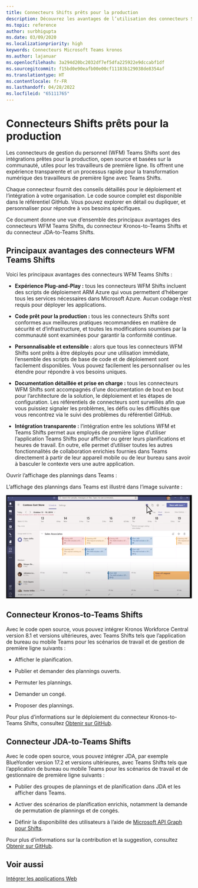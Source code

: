 ```yaml
---
title: Connecteurs Shifts prêts pour la production
description: Découvrez les avantages de l’utilisation des connecteurs Shifts de gestion du personnel pour Teams, tels que le connecteur Kronos-to-Teams Shifts et le connecteur JDA-to-Teams Shifts
ms.topic: reference
author: surbhigupta
ms.date: 03/09/2020
ms.localizationpriority: high
keywords: Connecteurs Microsoft Teams kronos
ms.author: lajanuar
ms.openlocfilehash: 3a294d20bc2032df7ef5dfa225922e9dccabf1df
ms.sourcegitcommit: f15bd0e90eafb00e00cf11183b129038de8354af
ms.translationtype: HT
ms.contentlocale: fr-FR
ms.lasthandoff: 04/28/2022
ms.locfileid: "65111765"
---
```

# <a name="production-ready-shifts-connectors"></a>Connecteurs Shifts prêts pour la production  

Les connecteurs de gestion du personnel (WFM) Teams Shifts sont des intégrations prêtes pour la production, open source et basées sur la communauté, utiles pour les travailleurs de première ligne. Ils offrent une expérience transparente et un processus rapide pour la transformation numérique des travailleurs de première ligne avec Teams Shifts.

Chaque connecteur fournit des conseils détaillés pour le déploiement et l’intégration à votre organisation. Le code source complet est disponible dans le référentiel GitHub. Vous pouvez explorer en détail ou dupliquer, et personnaliser pour répondre à vos besoins spécifiques.

Ce document donne une vue d’ensemble des principaux avantages des connecteurs WFM Teams Shifts, du connecteur Kronos-to-Teams Shifts et du connecteur JDA-to-Teams Shifts.

## <a name="key-benefits-of-teams-shifts-wfm-connectors"></a>Principaux avantages des connecteurs WFM Teams Shifts

Voici les principaux avantages des connecteurs WFM Teams Shifts :

* **Expérience Plug-and-Play :** tous les connecteurs WFM Shifts incluent des scripts de déploiement ARM Azure qui vous permettent d’héberger tous les services nécessaires dans Microsoft Azure. Aucun codage n’est requis pour déployer les applications.

* **Code prêt pour la production :** tous les connecteurs Shifts sont conformes aux meilleures pratiques recommandées en matière de sécurité et d’infrastructure, et toutes les modifications soumises par la communauté sont examinées pour garantir la conformité continue.

* **Personnalisable et extensible :** alors que tous les connecteurs WFM Shifts sont prêts à être déployés pour une utilisation immédiate, l’ensemble des scripts de base de code et de déploiement sont facilement disponibles. Vous pouvez facilement les personnaliser ou les étendre pour répondre à vos besoins uniques.

* **Documentation détaillée et prise en charge :** tous les connecteurs WFM Shifts sont accompagnés d’une documentation de bout en bout pour l’architecture de la solution, le déploiement et les étapes de configuration. Les référentiels de connecteurs sont surveillés afin que vous puissiez signaler les problèmes, les défis ou les difficultés que vous rencontrez via le suivi des problèmes du référentiel GitHub.

* **Intégration transparente :** l’intégration entre les solutions WFM et Teams Shifts permet aux employés de première ligne d’utiliser l’application Teams Shifts pour afficher ou gérer leurs planifications et heures de travail. En outre, elle permet d’utiliser toutes les autres fonctionnalités de collaboration enrichies fournies dans Teams directement à partir de leur appareil mobile ou de leur bureau sans avoir à basculer le contexte vers une autre application.  

Ouvrir l’affichage des plannings dans Teams :

L’affichage des plannings dans Teams est illustré dans l’image suivante :

![Ouvrir les plannings dans Teams](../assets/images/teams-open-shifts-view.png)

## <a name="kronos-to-teams-shifts-connector"></a>Connecteur Kronos-to-Teams Shifts

Avec le code open source, vous pouvez intégrer Kronos Workforce Central version 8.1 et versions ultérieures, avec Teams Shifts tels que l’application de bureau ou mobile Teams pour les scénarios de travail et de gestion de première ligne suivants :

* Afficher le planification.

* Publier et demander des plannings ouverts.

* Permuter les plannings.

* Demander un congé.

* Proposer des plannings.

Pour plus d’informations sur le déploiement du connecteur Kronos-to-Teams Shifts, consultez [Obtenir sur GitHub](https://aka.ms/KronosShiftsConnector).

## <a name="jda-to-teams-shifts-connector"></a>Connecteur JDA-to-Teams Shifts

Avec le code open source, vous pouvez intégrer JDA, par exemple BlueYonder version 17.2 et versions ultérieures, avec Teams Shifts tels que l’application de bureau ou mobile Teams pour les scénarios de travail et de gestionnaire de première ligne suivants :

* Publier des groupes de plannings et de planification dans JDA et les afficher dans Teams.

* Activer des scénarios de planification enrichis, notamment la demande de permutation de plannings et de congés.

* Définir la disponibilité des utilisateurs à l’aide de [Microsoft API Graph pour Shifts](/graph/api/resources/shift?view=graph-rest-beta&preserve-view=true).

Pour plus d’informations sur la contribution et la suggestion, consultez [Obtenir sur GitHub](https://aka.ms/JDAShiftsConnector).

## <a name="see-also"></a>Voir aussi

[Intégrer les applications Web](~/samples/integrate-web-apps-overview.md)
